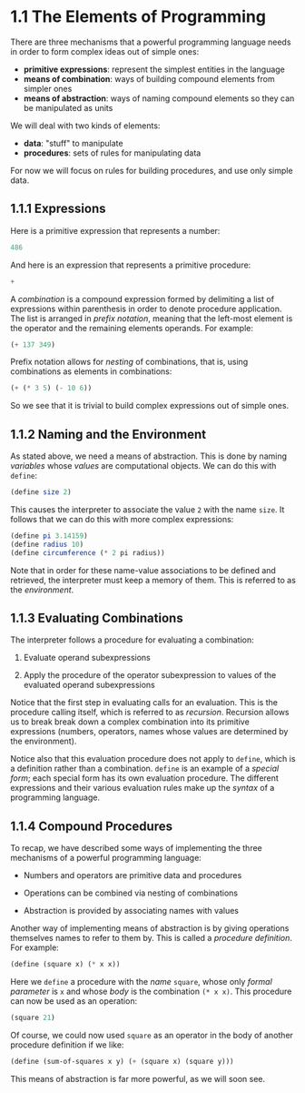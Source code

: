 # 1.1 The Elements of Programming

There are three mechanisms that a powerful programming language needs in order to form complex ideas out of simple ones:

- **primitive expressions**: represent the simplest entities in the language
- **means of combination**: ways of building compound elements from simpler ones
- **means of abstraction**: ways of naming compound elements so they can be manipulated as units

We will deal with two kinds of elements:

- **data**: "stuff" to manipulate
- **procedures**: sets of rules for manipulating data

For now we will focus on rules for building procedures, and use only simple data.

## 1.1.1 Expressions

Here is a primitive expression that represents a number:

```scheme
486
```

And here is an expression that represents a primitive procedure:

```scheme
+
```

A _combination_ is a compound expression formed by delimiting a list of expressions within parenthesis in order to denote procedure application. The list is arranged in _prefix notation_, meaning that the left-most element is the operator and the remaining elements operands. For example:

```scheme
(+ 137 349)
```

Prefix notation allows for _nesting_ of combinations, that is, using combinations as elements in combinations:

```scheme
(+ (* 3 5) (- 10 6))
```

So we see that it is trivial to build complex expressions out of simple ones.

## 1.1.2 Naming and the Environment

As stated above, we need a means of abstraction. This is done by naming _variables_ whose _values_ are computational objects. We can do this with `define`:

```scheme
(define size 2)
```

This causes the interpreter to associate the value `2` with the name `size`. It follows that we can do this with more complex expressions:

```scheme
(define pi 3.14159)
(define radius 10)
(define circumference (* 2 pi radius))
```

Note that in order for these name-value associations to be defined and retrieved, the interpreter must keep a memory of them. This is referred to as the _environment_.

## 1.1.3 Evaluating Combinations

The interpreter follows a procedure for evaluating a combination:

1. Evaluate operand subexpressions

2. Apply the procedure of the operator subexpression to values of the evaluated operand subexpressions

Notice that the first step in evaluating calls for an evaluation. This is the procedure calling itself, which is referred to as _recursion_. Recursion allows us to break break down a complex combination into its primitive expressions (numbers, operators, names whose values are determined by the environment).

Notice also that this evaluation procedure does not apply to `define`, which is a definition rather than a combination. `define` is an example of a _special form_; each special form has its own evaluation procedure. The different expressions and their various evaluation rules make up the _syntax_ of a programming language.

## 1.1.4 Compound Procedures

To recap, we have described some ways of implementing the three mechanisms of a powerful programming language:

- Numbers and operators are primitive data and procedures

- Operations can be combined via nesting of combinations

- Abstraction is provided by associating names with values

Another way of implementing means of abstraction is by giving operations themselves names to refer to them by. This is called a _procedure definition_. For example:

```scheme
(define (square x) (* x x))
```

Here we `define` a procedure with the *name* `square`, whose only *formal parameter* is `x` and whose *body* is the combination `(* x x)`. This procedure can now be used as an operation:

```scheme
(square 21)
```

Of course, we could now used `square` as an operator in the body of another procedure definition if we like:

```scheme
(define (sum-of-squares x y) (+ (square x) (square y)))
```

This means of abstraction is far more powerful, as we will soon see.
